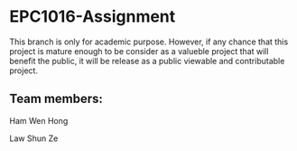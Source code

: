 # EPC1016-Assignment
This branch is only for academic purpose. However, if any chance that this project is mature enough to be consider as a valueble project that will benefit the public, it will be release as a public viewable and contributable project.

Team members:
-------------

Ham Wen Hong

Law Shun Ze
